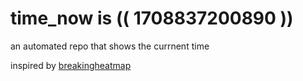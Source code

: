 # time_now is (( 1708837200890 ))

an automated repo that shows the currnent time

inspired by [breakingheatmap](https://github.com/breakingheatmap/breakingheatmap)